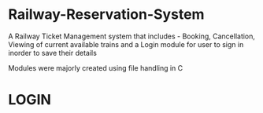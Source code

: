 # Railway-Reservation-System

A Railway Ticket Management system that includes - Booking, Cancellation, Viewing of current available trains and a Login module 
for user to sign in inorder to save their details

Modules were majorly created using file handling in C

# LOGIN
